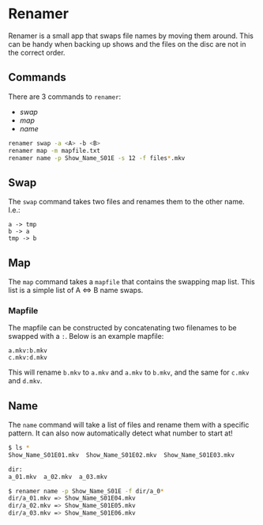 # Renamer

Renamer is a small app that swaps file names by moving them around. This can be handy when backing up shows and the files on the disc are not in the correct order.

## Commands

There are 3 commands to `renamer`:
- *swap*
- *map*
- *name*

```bash
renamer swap -a <A> -b <B>
renamer map -m mapfile.txt
renamer name -p Show_Name_S01E -s 12 -f files*.mkv
```

## Swap

The `swap` command takes two files and renames them to the other name. I.e.:
```
a -> tmp
b -> a
tmp -> b
```

## Map

The `map` command takes a `mapfile` that contains the swapping map list. This list is a simple list of A <=> B name swaps.

### Mapfile

The mapfile can be constructed by concatenating two filenames to be swapped with a `:`. Below is an example mapfile:

```
a.mkv:b.mkv
c.mkv:d.mkv
```

This will rename `b.mkv` to `a.mkv` and `a.mkv` to `b.mkv`, and the same for `c.mkv` and `d.mkv`.

## Name

The `name` command will take a list of files and rename them with a specific pattern. It can also now automatically detect what number to start at!

```bash
$ ls *
Show_Name_S01E01.mkv  Show_Name_S01E02.mkv  Show_Name_S01E03.mkv

dir:
a_01.mkv  a_02.mkv  a_03.mkv

$ renamer name -p Show_Name_S01E -f dir/a_0*
dir/a_01.mkv => Show_Name_S01E04.mkv
dir/a_02.mkv => Show_Name_S01E05.mkv
dir/a_03.mkv => Show_Name_S01E06.mkv
```
